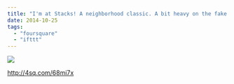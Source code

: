 ```yaml
---
title: "I'm at Stacks! A neighborhood classic. A bit heavy on the fake flowers."
date: 2014-10-25
tags: 
  - "foursquare"
  - "ifttt"
---
```


![](images/O0zS6S)  
  
http://4sq.com/68mi7x
